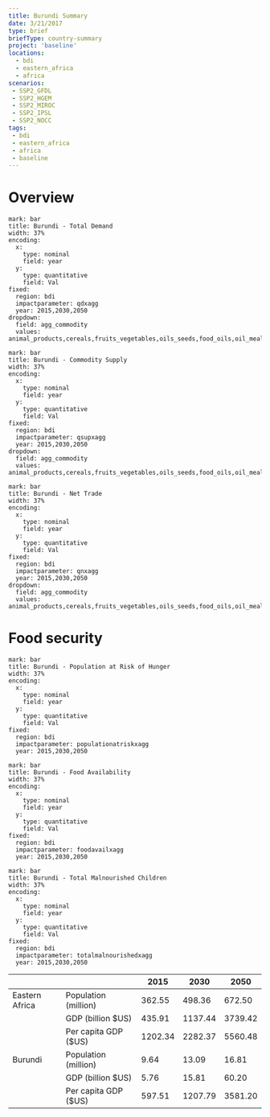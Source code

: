 ```yaml
---
title: Burundi Summary
date: 3/21/2017
type: brief
briefType: country-summary
project: 'baseline'
locations:
  - bdi
  - eastern_africa
  - africa
scenarios:
 - SSP2_GFDL
 - SSP2_HGEM
 - SSP2_MIROC
 - SSP2_IPSL
 - SSP2_NOCC
tags:
 - bdi
 - eastern_africa
 - africa
 - baseline
---
```

# Overview 

```chart
mark: bar
title: Burundi - Total Demand
width: 37%
encoding:
  x:
    type: nominal
    field: year
  y:
    type: quantitative
    field: Val
fixed:
  region: bdi
  impactparameter: qdxagg
  year: 2015,2030,2050
dropdown:
  field: agg_commodity
  values: animal_products,cereals,fruits_vegetables,oils_seeds,food_oils,oil_meals,other,pulses,roots_tubers,sugar
```

```chart
mark: bar
title: Burundi - Commodity Supply
width: 37%
encoding:
  x:
    type: nominal
    field: year
  y:
    type: quantitative
    field: Val
fixed:
  region: bdi
  impactparameter: qsupxagg
  year: 2015,2030,2050
dropdown:
  field: agg_commodity
  values: animal_products,cereals,fruits_vegetables,oils_seeds,food_oils,oil_meals,other,pulses,roots_tubers,sugar
```

```chart
mark: bar
title: Burundi - Net Trade
width: 37%
encoding:
  x:
    type: nominal
    field: year
  y:
    type: quantitative
    field: Val
fixed:
  region: bdi
  impactparameter: qnxagg
  year: 2015,2030,2050
dropdown:
  field: agg_commodity
  values: animal_products,cereals,fruits_vegetables,oils_seeds,food_oils,oil_meals,other,pulses,roots_tubers,sugar
```

# Food security

```chart
mark: bar
title: Burundi - Population at Risk of Hunger
width: 37%
encoding:
  x:
    type: nominal
    field: year
  y:
    type: quantitative
    field: Val
fixed:
  region: bdi
  impactparameter: populationatriskxagg
  year: 2015,2030,2050
```

```chart
mark: bar
title: Burundi - Food Availability
width: 37%
encoding:
  x:
    type: nominal
    field: year
  y:
    type: quantitative
    field: Val
fixed:
  region: bdi
  impactparameter: foodavailxagg
  year: 2015,2030,2050
```

```chart
mark: bar
title: Burundi - Total Malnourished Children
width: 37%
encoding:
  x:
    type: nominal
    field: year
  y:
    type: quantitative
    field: Val
fixed:
  region: bdi
  impactparameter: totalmalnourishedxagg
  year: 2015,2030,2050
```

|   |   | 2015 | 2030 | 2050 |
|---|---|---|---|---|
| Eastern Africa | Population (million) | 362.55 | 498.36 | 672.50 |
|  | GDP (billion $US) | 435.91 | 1137.44 | 3739.42 |
|  | Per capita GDP ($US) | 1202.34 | 2282.37 | 5560.48 |
| Burundi | Population (million) | 9.64 | 13.09 | 16.81 |
|  | GDP (billion $US) | 5.76 | 15.81 | 60.20 |
|  | Per capita GDP ($US) | 597.51| 1207.79| 3581.20|